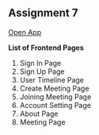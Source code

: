 ## Assignment 7
[Open App](./signin.html)

**List of Frontend Pages**
1. Sign In Page
2. Sign Up Page
3. User Timeline Page
4. Create Meeting Page
5. Joining Meeting Page
6. Account Setting Page
7. About Page
8. Meeting Page
